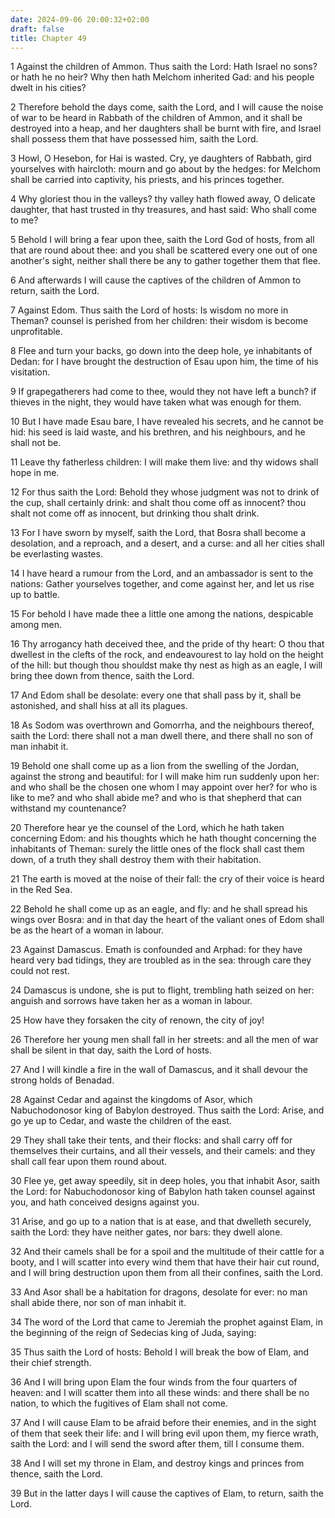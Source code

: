```yaml
---
date: 2024-09-06 20:00:32+02:00
draft: false
title: Chapter 49
---
```




1 Against the children of Ammon. Thus saith the Lord: Hath Israel no sons? or hath he no heir? Why then hath Melchom inherited Gad: and his people dwelt in his cities?

2 Therefore behold the days come, saith the Lord, and I will cause the noise of war to be heard in Rabbath of the children of Ammon, and it shall be destroyed into a heap, and her daughters shall be burnt with fire, and Israel shall possess them that have possessed him, saith the Lord.

3 Howl, O Hesebon, for Hai is wasted. Cry, ye daughters of Rabbath, gird yourselves with haircloth: mourn and go about by the hedges: for Melchom shall be carried into captivity, his priests, and his princes together.

4 Why gloriest thou in the valleys? thy valley hath flowed away, O delicate daughter, that hast trusted in thy treasures, and hast said: Who shall come to me?

5 Behold I will bring a fear upon thee, saith the Lord God of hosts, from all that are round about thee: and you shall be scattered every one out of one another's sight, neither shall there be any to gather together them that flee.

6 And afterwards I will cause the captives of the children of Ammon to return, saith the Lord.

7 Against Edom. Thus saith the Lord of hosts: Is wisdom no more in Theman? counsel is perished from her children: their wisdom is become unprofitable.

8 Flee and turn your backs, go down into the deep hole, ye inhabitants of Dedan: for I have brought the destruction of Esau upon him, the time of his visitation.

9 If grapegatherers had come to thee, would they not have left a bunch? if thieves in the night, they would have taken what was enough for them.

10 But I have made Esau bare, I have revealed his secrets, and he cannot be hid: his seed is laid waste, and his brethren, and his neighbours, and he shall not be.

11 Leave thy fatherless children: I will make them live: and thy widows shall hope in me.

12 For thus saith the Lord: Behold they whose judgment was not to drink of the cup, shall certainly drink: and shalt thou come off as innocent? thou shalt not come off as innocent, but drinking thou shalt drink.

13 For I have sworn by myself, saith the Lord, that Bosra shall become a desolation, and a reproach, and a desert, and a curse: and all her cities shall be everlasting wastes.

14 I have heard a rumour from the Lord, and an ambassador is sent to the nations: Gather yourselves together, and come against her, and let us rise up to battle.

15 For behold I have made thee a little one among the nations, despicable among men.

16 Thy arrogancy hath deceived thee, and the pride of thy heart: O thou that dwellest in the clefts of the rock, and endeavourest to lay hold on the height of the hill: but though thou shouldst make thy nest as high as an eagle, I will bring thee down from thence, saith the Lord.

17 And Edom shall be desolate: every one that shall pass by it, shall be astonished, and shall hiss at all its plagues.

18 As Sodom was overthrown and Gomorrha, and the neighbours thereof, saith the Lord: there shall not a man dwell there, and there shall no son of man inhabit it.

19 Behold one shall come up as a lion from the swelling of the Jordan, against the strong and beautiful: for I will make him run suddenly upon her: and who shall be the chosen one whom I may appoint over her? for who is like to me? and who shall abide me? and who is that shepherd that can withstand my countenance?

20 Therefore hear ye the counsel of the Lord, which he hath taken concerning Edom: and his thoughts which he hath thought concerning the inhabitants of Theman: surely the little ones of the flock shall cast them down, of a truth they shall destroy them with their habitation.

21 The earth is moved at the noise of their fall: the cry of their voice is heard in the Red Sea.

22 Behold he shall come up as an eagle, and fly: and he shall spread his wings over Bosra: and in that day the heart of the valiant ones of Edom shall be as the heart of a woman in labour.

23 Against Damascus. Emath is confounded and Arphad: for they have heard very bad tidings, they are troubled as in the sea: through care they could not rest.

24 Damascus is undone, she is put to flight, trembling hath seized on her: anguish and sorrows have taken her as a woman in labour.

25 How have they forsaken the city of renown, the city of joy!

26 Therefore her young men shall fall in her streets: and all the men of war shall be silent in that day, saith the Lord of hosts.

27 And I will kindle a fire in the wall of Damascus, and it shall devour the strong holds of Benadad.

28 Against Cedar and against the kingdoms of Asor, which Nabuchodonosor king of Babylon destroyed. Thus saith the Lord: Arise, and go ye up to Cedar, and waste the children of the east.

29 They shall take their tents, and their flocks: and shall carry off for themselves their curtains, and all their vessels, and their camels: and they shall call fear upon them round about.

30 Flee ye, get away speedily, sit in deep holes, you that inhabit Asor, saith the Lord: for Nabuchodonosor king of Babylon hath taken counsel against you, and hath conceived designs against you.

31 Arise, and go up to a nation that is at ease, and that dwelleth securely, saith the Lord: they have neither gates, nor bars: they dwell alone.

32 And their camels shall be for a spoil and the multitude of their cattle for a booty, and I will scatter into every wind them that have their hair cut round, and I will bring destruction upon them from all their confines, saith the Lord.

33 And Asor shall be a habitation for dragons, desolate for ever: no man shall abide there, nor son of man inhabit it.

34 The word of the Lord that came to Jeremiah the prophet against Elam, in the beginning of the reign of Sedecias king of Juda, saying:

35 Thus saith the Lord of hosts: Behold I will break the bow of Elam, and their chief strength.

36 And I will bring upon Elam the four winds from the four quarters of heaven: and I will scatter them into all these winds: and there shall be no nation, to which the fugitives of Elam shall not come.

37 And I will cause Elam to be afraid before their enemies, and in the sight of them that seek their life: and I will bring evil upon them, my fierce wrath, saith the Lord: and I will send the sword after them, till I consume them.

38 And I will set my throne in Elam, and destroy kings and princes from thence, saith the Lord.

39 But in the latter days I will cause the captives of Elam, to return, saith the Lord.

